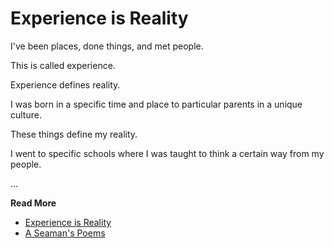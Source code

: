 # Experience is Reality


I've been places, done things, and met people.

This is called experience.

Experience defines reality.

I was born in a specific time and place to particular parents in a unique culture.

These things define my reality.

I went to specific schools where I was taught to think a certain way from my people.


...

**Read More**

* [Experience is Reality](https://seamansguide.com/book/poem/Experience.md)
* [A Seaman's Poems](https://seamansguide.com/book/poem)

